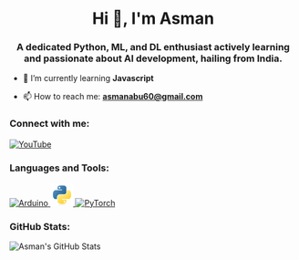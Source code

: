 <h1 align="center">Hi 👋, I'm Asman</h1>
<h3 align="center">A dedicated Python, ML, and DL enthusiast actively learning and passionate about AI development, hailing from India.</h3>

- 🌱 I’m currently learning **Javascript**

- 📫 How to reach me: **[asmanabu60@gmail.com](mailto:asmanabu60@gmail.com)**

<h3 align="left">Connect with me:</h3>
<p align="left">
  <a href="https://www.youtube.com/channel/ucrvkqlxuim-akyxlatnqmng" target="blank">
    <img align="center" src="https://raw.githubusercontent.com/rahuldkjain/github-profile-readme-generator/master/src/images/icons/Social/youtube.svg" alt="YouTube" height="30" width="40" />
  </a>
</p>

<h3 align="left">Languages and Tools:</h3>
<p align="left">
  <a href="https://www.arduino.cc/" target="_blank" rel="noreferrer">
    <img src="https://cdn.worldvectorlogo.com/logos/arduino-1.svg" alt="Arduino" width="40" height="40"/>
  </a>
  <a href="https://www.python.org" target="_blank" rel="noreferrer">
    <img src="https://raw.githubusercontent.com/devicons/devicon/master/icons/python/python-original.svg" alt="Python" width="40" height="40"/>
  </a>
  <a href="https://pytorch.org/" target="_blank" rel="noreferrer">
    <img src="https://www.vectorlogo.zone/logos/pytorch/pytorch-icon.svg" alt="PyTorch" width="40" height="40"/>
  </a>
</p>

<h3 align="left">GitHub Stats:</h3>
<p align="left">
  <img src="https://github-readme-stats.vercel.app/api?username=Asman2010&show_icons=true&theme=radical" alt="Asman's GitHub Stats" />
</p>
